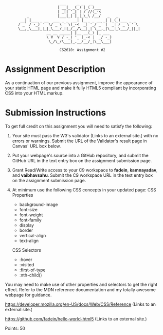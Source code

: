                              ___     _ _   _    
                            | __|_ _(_) |_( )___
                            | _|| '_| | / //(_-<
              _             |___|_| |_|_\_\ /__/   _   _          
           __| |___ _ __  ___ _ _  __| |_ _ _ __ _| |_(_)___ _ _  
          / _` / -_) '  \/ _ \ ' \(_-<  _| '_/ _` |  _| / _ \ ' \ 
          \__,_\___|_|_|_\___/_||_/__/\__|_| \__,_|\__|_\___/_||_|
                       __ __ _____| |__ __(_) |_ ___ 
                       \ V  V / -_) '_ (_-< |  _/ -_)
                        \_/\_/\___|_.__/__/_|\__\___|
                                                     
							 CS2610: Assignment #2


# Assignment Description
As a continuation of our previous assignment, improve the appearance of your static HTML page and make it fully HTML5 compliant by incorporating CSS into your HTML markup.

# Submission Instructions
To get full credit on this assignment you will need to satisfy the following:

1. Your site must pass the W3's validator (Links to an external site.) with no errors or warnings. Submit the URL of the Validator's result page in Canvas' URL box below.
1. Put your webpage's source into a GitHub repository, and submit the GitHub URL in the text entry box on the assignment submission page.
1. Grant Read/Write access to your C9 workspace to __fadein__, __kamnayadav__, and __vaibhavsahu__. Submit the C9 workspace URL  in the text entry box on the assignment submission page.
1. At minimum use the following CSS concepts in your updated page:
   CSS Properties
   * background-image
   * font-size
   * font-weight
   * font-family
   * display
   * border
   * vertical-align
   * text-align

   CSS Selectors
   * :hover
   * :visited
   * :first-of-type
   * :nth-child()

You may need to make use of other properties and selectors to get the right effect. Refer to the MDN reference documentation and my totally awesome webpage for guidance.

https://developer.mozilla.org/en-US/docs/Web/CSS/Reference (Links to an external site.)

https://github.com/fadein/hello-world-html5 (Links to an external site.)

Points: 50
